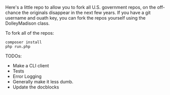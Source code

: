 Here's a little repo to allow you to fork all U.S. government repos, on the off-chance the originals disappear in the next few years.
If you have a git username and ouath key, you can fork the repos yourself using the DolleyMadison class.

To fork all of the repos:

```
composer install
php run.php
```
TODOs:
* Make a CLI client
* Tests
* Error Logging
* Generally make it less dumb.
* Update the docblocks